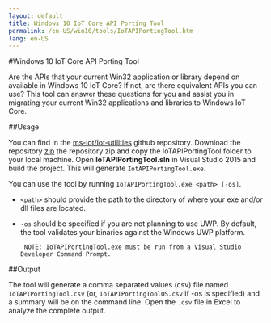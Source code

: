 ```yaml
---
layout: default
title: Windows 10 IoT Core API Porting Tool
permalink: /en-US/win10/tools/IoTAPIPortingTool.htm
lang: en-US
---
```


#Windows 10 IoT Core API Porting Tool

Are the APIs that your current Win32 application or library depend on available in Windows 10 IoT Core?  If not, are there equivalent APIs you can use?  This tool can answer these questions for you and assist you in migrating your current Win32 applications and libraries to Windows IoT Core.

##Usage

You can find in the [ms-iot/iot-utilities](https://github.com/ms-iot/iot-utilities) github repository.  Download the repository [zip](https://github.com/ms-iot/iot-utilities/archive/master.zip) the repository zip and copy the IoTAPIPortingTool folder to your local machine.  Open **IoTAPIPortingTool.sln** in Visual Studio 2015 and build the project.  This will generate `IotAPIPortingTool.exe`.

You can use the tool by running `IoTAPIPortingTool.exe <path> [-os]`.

*  `<path>` should provide the path to the directory of where your exe and/or dll files are located.

*  `-os` should be specified if you are not planning to use UWP.  By default, the tool validates your binaries against the Windows UWP platform.

        NOTE: IoTAPIPortingTool.exe must be run from a Visual Studio Developer Command Prompt.

##Output

The tool will generate a comma separated values (csv) file named `IoTAPIPortingTool.csv` (or, `IoTAPIPortingToolOS.csv` if -os is specified) and a summary will be on the command line. Open the `.csv` file in Excel to analyze the complete output.
